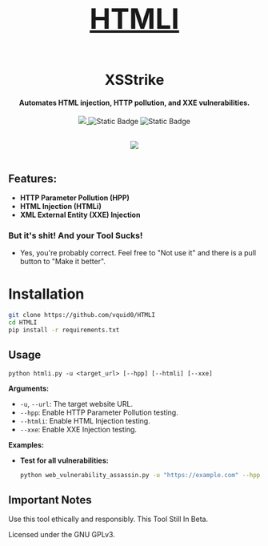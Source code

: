 <h1 align="center">
  <br>
  <a href="https://github.com/vquid0/HTMLI"><h1>HTMLI</h1></a>
  <br>
  XSStrike
  <br>
</h1>

<h4 align="center">Automates HTML injection, HTTP pollution, and XXE vulnerabilities.</h4>

<p align="center">
  <a href="python.org">
    <img src="https://img.shields.io/badge/HTMLI-Python-blue">
  </a>
   <img alt="Static Badge" src="https://img.shields.io/badge/License-GPLv3-yellow">
  </a>
      <img alt="Static Badge" src="https://img.shields.io/badge/Status-Beta-orange">
  </a>
</p>

<br>
<center><img src="https://i.postimg.cc/8cXFcr3Z/HTMLI.png"></center>
<br>

## Features:

- **HTTP Parameter Pollution (HPP)**
- **HTML Injection (HTMLi)**
- **XML External Entity (XXE) Injection**

### But it's shit! And your Tool Sucks!
- Yes, you're probably correct. Feel free to "Not use it" and there is a pull button to "Make it better".

# Installation
```bash
git clone https://github.com/vquid0/HTMLI
cd HTMLI
pip install -r requirements.txt
```

## Usage

`python htmli.py -u <target_url> [--hpp] [--htmli] [--xxe]`

**Arguments:**

- `-u`, `--url`: The target website URL.
- `--hpp`:  Enable HTTP Parameter Pollution testing.
- `--htmli`: Enable HTML Injection testing.
- `--xxe`: Enable XXE Injection testing. 

**Examples:**

- **Test for all vulnerabilities:**
  ```bash
  python web_vulnerability_assassin.py -u "https://example.com" --hpp --htmli --xxe

## Important Notes
Use this tool ethically and responsibly.
This Tool Still In Beta.

Licensed under the GNU GPLv3.
